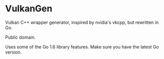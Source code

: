 # VulkanGen

Vulkan C++ wrapper generator, inspired by nvidia's vkcpp, but rewritten in Go.

Public domain.

Uses some of the Go 1.6 library features. Make sure you have the latest Go version.

